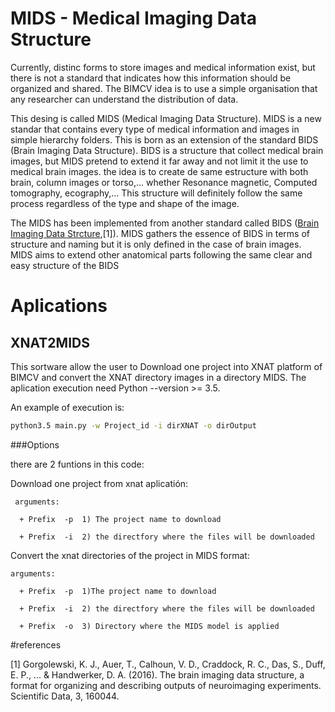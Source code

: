 # MIDS - Medical Imaging Data Structure

Currently, distinc forms to store images and medical information exist, but there is not a standard that indicates how this information should be organized and shared. The BIMCV idea is to use a simple organisation that any researcher can understand the distribution of data.

This desing is called MIDS (Medical Imaging Data Structure). MIDS is a new standar that contains every type of medical information and images in simple hierarchy folders. This is born as an extension of the standard BIDS (Brain Imaging Data Structure). BIDS is a structure that collect medical brain images, but MIDS pretend to extend it far away and not limit it the use to medical brain images. the idea is to create de same estructure with both brain, column images or torso,... whether Resonance magnetic, Computed tomography, ecography,... This structure will definitely follow the same process regardless of the type and shape of the image. 

The MIDS has been implemented from another standard called BIDS ([Brain Imaging Data Strcture](http://bids.neuroimaging.io/),[1]). MIDS gathers the essence of BIDS in terms of structure and naming but it is only defined in the case of brain images. MIDS aims to extend other anatomical parts following the same clear and easy structure of the BIDS

# Aplications
## XNAT2MIDS
This sortware allow the user to Download one project into XNAT platform of BIMCV and convert the XNAT directory images in a directory MIDS. The aplication execution need Python --version >= 3.5. 

An example of execution is:

```sh
python3.5 main.py -w Project_id -i dirXNAT -o dirOutput 
```


###Options

there are 2 funtions in this code:

  Download one project from xnat aplicatión:

     arguments:

      + Prefix	-p	1) The project name to download

      + Prefix	-i	2) the directfory where the files will be downloaded

  Convert the xnat directories of the project in MIDS format:

    arguments:

      + Prefix	-p	1)The project name to download

      + Prefix	-i	2) the directfory where the files will be downloaded

      + Prefix	-o	3) Directory where the MIDS model is applied

#references

[1] Gorgolewski, K. J., Auer, T., Calhoun, V. D., Craddock, R. C., Das, S., Duff, E. P., ... & Handwerker, D. A. (2016). The brain imaging data structure, a format for organizing and describing outputs of neuroimaging experiments. Scientific Data, 3, 160044.
